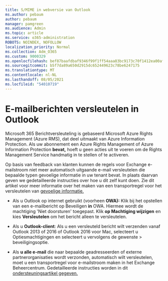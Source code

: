 ```yaml
---
title: S/MIME in webversie van Outlook
ms.author: pebaum
author: pebaum
manager: pamgreen
ms.audience: Admin
ms.topic: article
ms.service: o365-administration
ROBOTS: NOINDEX, NOFOLLOW
localization_priority: Normal
ms.collection: Adm_O365
ms.custom: 9000329
ms.openlocfilehash: bef87baafdbaf9346f99f1ff54aaa83bc9173c70f1412ea00afb717c15a8014c
ms.sourcegitcommit: b5f7da89a650d2915dc652449623c78be6247175
ms.translationtype: MT
ms.contentlocale: nl-NL
ms.lasthandoff: 08/05/2021
ms.locfileid: "54010719"
---
```

# <a name="encrypt-email-messages-in-outlook"></a>E-mailberichten versleutelen in Outlook

Microsoft 365 Berichtversleuteling is gebaseerd Microsoft Azure Rights Management (Azure RMS), dat deel uitmaakt van Azure Information Protection. Als uw abonnement een Azure Rights Management of Azure Information Protection **bevat,** hoeft u geen acties uit te voeren om de Rights Management Service handmatig in te stellen of te activeren.

Op basis van feedback van klanten kunnen de regels voor Exchange e-mailstroom niet meer automatisch uitgaande e-mail versleutelen die bepaalde typen gevoelige informatie in uw tenant bevat. In plaats daarvan geven we gedetailleerde instructies over hoe u dit zelf kunt doen. Zie dit artikel voor meer informatie over het maken van een transportregel voor het versleutelen van [gevoelige informatie.](https://aka.ms/OmeEtr)

- Als u Outlook op internet gebruikt (voorheen **OWA):** Klik bij het opstellen van een e-mailbericht op Beveiligen **in** OWA. Hiermee wordt de machtiging 'Niet doorsturen' toegepast. Klik **op Machtiging wijzigen** en kies **Versleutelen** om het bericht alleen te versleutelen.

- Als u **Outlook-client**: Als u een versleuteld bericht wilt verzenden vanaf Outlook 2013 of 2016 of Outlook 2016 voor Mac, selecteert u Optiesmachtigingen en selecteert u vervolgens de gewenste   >  beveiligingsoptie.

- Als **u alle e-mail** die naar bepaalde geadresseerden of externe partnerorganisaties wordt verzonden, automatisch wilt versleutelen, moet u een transportregel voor e-mailstroom maken in het Exchange Beheercentrum. Gedetailleerde instructies worden in dit [ondersteuningsartikel gegeven.](https://docs.microsoft.com/microsoft-365/compliance/define-mail-flow-rules-to-encrypt-email#create-mail-flow-rules-to-encrypt-email-messages-with-the-new-ome-capabilities)

